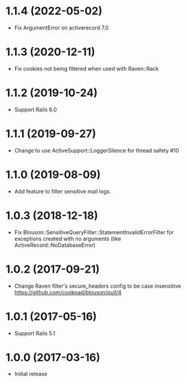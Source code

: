 # 1.1.4 (2022-05-02)
- Fix ArgumentError on activerecord 7.0

# 1.1.3 (2020-12-11)
- Fix cookies not being filtered when used with Raven::Rack

# 1.1.2 (2019-10-24)
- Support Rails 6.0

# 1.1.1 (2019-09-27)
- Change to use ActiveSupport::LoggerSilence for thread safety #10

# 1.1.0 (2019-08-09)
- Add feature to filter sensitive mail logs.

# 1.0.3 (2018-12-18)
- Fix Blouson::SensitiveQueryFilter::StatementInvalidErrorFilter for exceptions created with no arguments (like ActiveRecord::NoDatabaseError)

# 1.0.2 (2017-09-21)
- Change Raven filter's secure_headers config to be case insensitive https://github.com/cookpad/blouson/pull/4

# 1.0.1 (2017-05-16)
- Support Rails 5.1

# 1.0.0 (2017-03-16)
- Initial release
